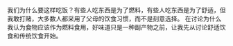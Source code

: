 我们为什么要这样吃饭？有些人吃东西是为了燃料，有些人吃东西是为了舒适，但我敢打赌，大多数人都采用了父母的饮食习惯，而不是刻意选择。
在讨论为什么我认为食物应该作为燃料食用，好味道只是一种副产物之前，让我先从讨论舒适饮食和传统饮食开始。
